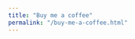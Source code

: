 ```yaml
---
title: "Buy me a coffee"
permalink: "/buy-me-a-coffee.html"
---
```



<!-- <a class="btn btn-danger" href="https://www.wowthemes.net/donate/">Buy me a coffee</a> -->
